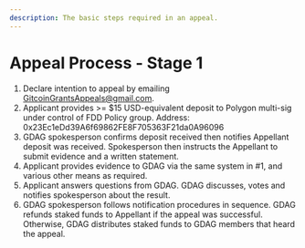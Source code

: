 ```yaml
---
description: The basic steps required in an appeal.
---
```


# Appeal Process - Stage 1

1. Declare intention to appeal by emailing GitcoinGrantsAppeals@gmail.com.&#x20;
2. Applicant provides >= $15 USD-equivalent deposit to Polygon multi-sig under control of FDD Policy group. Address: 0x23Ec1eDd39A6f69862FE8F705363F21da0A96096&#x20;
3. GDAG spokesperson confirms deposit received then notifies Appellant deposit was received. Spokesperson then instructs the Appellant to submit evidence and a written statement.&#x20;
4. Applicant provides evidence to GDAG via the same system in #1, and various other means as required.&#x20;
5. Applicant answers questions from GDAG. GDAG discusses, votes and notifies spokesperson about the result.&#x20;
6. GDAG spokesperson follows notification procedures in sequence. GDAG refunds staked funds to Appellant if the appeal was successful. Otherwise, GDAG distributes staked funds to GDAG members that heard the appeal.
